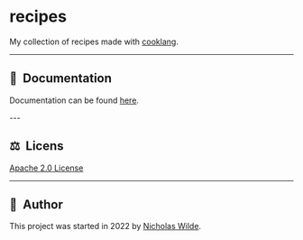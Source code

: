 # recipes

My collection of recipes made with [cooklang][1].

--- 
## :book:&nbsp; Documentation
  
​Documentation can be found [​here​](http://nicholaswilde.io/recipes). 
  
​---​
## ​:balance_scale:​&nbsp;​ Licens

​[​Apache 2.0 License​](./LICENSE) 
  
---

## ​:pencil:​&nbsp;​ Author

​This project was started in 2022 by [​Nicholas Wilde​](https://github.com/nicholaswilde/).

[1]: https://cooklang.org/
